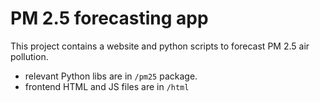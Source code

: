 # PM 2.5 forecasting app

This project contains a website and python scripts to forecast PM 2.5 air pollution.

- relevant Python libs are in `/pm25` package.
- frontend HTML and JS files are in `/html`